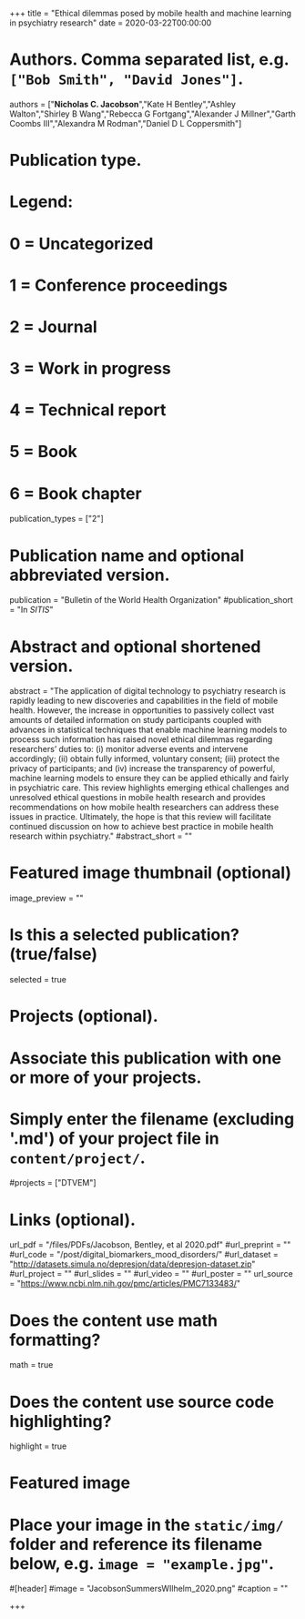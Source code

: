 +++
title = "Ethical dilemmas posed by mobile health and machine learning in psychiatry research"
date = 2020-03-22T00:00:00

# Authors. Comma separated list, e.g. `["Bob Smith", "David Jones"]`.
authors = ["**Nicholas C. Jacobson**","Kate H Bentley","Ashley Walton","Shirley B Wang","Rebecca G Fortgang","Alexander J Millner","Garth Coombs III","Alexandra M Rodman","Daniel D L Coppersmith"]

# Publication type.
# Legend:
# 0 = Uncategorized
# 1 = Conference proceedings
# 2 = Journal
# 3 = Work in progress
# 4 = Technical report
# 5 = Book
# 6 = Book chapter
publication_types = ["2"]

# Publication name and optional abbreviated version.
publication = "Bulletin of the World Health Organization"
#publication_short = "In *SITIS*"

# Abstract and optional shortened version.
abstract = "The application of digital technology to psychiatry research is rapidly leading to new discoveries and capabilities in the field of mobile health. However, the increase in opportunities to passively collect vast amounts of detailed information on study participants coupled with advances in statistical techniques that enable machine learning models to process such information has raised novel ethical dilemmas regarding researchers’ duties to: (i) monitor adverse events and intervene accordingly; (ii) obtain fully informed, voluntary consent; (iii) protect the privacy of participants; and (iv) increase the transparency of powerful, machine learning models to ensure they can be applied ethically and fairly in psychiatric care. This review highlights emerging ethical challenges and unresolved ethical questions in mobile health research and provides recommendations on how mobile health researchers can address these issues in practice. Ultimately, the hope is that this review will facilitate continued discussion on how to achieve best practice in mobile health research within psychiatry."
#abstract_short = ""

# Featured image thumbnail (optional)
image_preview = ""

# Is this a selected publication? (true/false)
selected = true

# Projects (optional).
#   Associate this publication with one or more of your projects.
#   Simply enter the filename (excluding '.md') of your project file in `content/project/`.
#projects = ["DTVEM"]

# Links (optional).
url_pdf = "/files/PDFs/Jacobson, Bentley, et al 2020.pdf"
#url_preprint = ""
#url_code = "/post/digital_biomarkers_mood_disorders/"
#url_dataset = "http://datasets.simula.no/depresjon/data/depresjon-dataset.zip"
#url_project = ""
#url_slides = ""
#url_video = ""
#url_poster = ""
url_source = "https://www.ncbi.nlm.nih.gov/pmc/articles/PMC7133483/"

# Does the content use math formatting?
math = true

# Does the content use source code highlighting?
highlight = true

# Featured image
# Place your image in the `static/img/` folder and reference its filename below, e.g. `image = "example.jpg"`.
#[header]
#image = "JacobsonSummersWIlhelm_2020.png"
#caption = ""

+++
